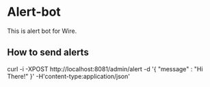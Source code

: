 # Alert-bot
This is alert bot for Wire.

## How to send alerts
curl -i -XPOST http://localhost:8081/admin/alert -d '{ "message" : "Hi There!" }' -H'content-type:application/json'
